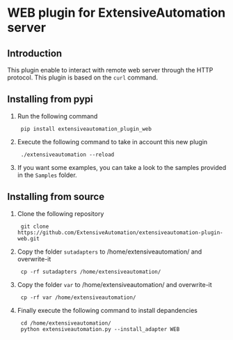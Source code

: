 WEB plugin for ExtensiveAutomation server
===================================================

Introduction
------------

This plugin enable to interact with remote web server through the HTTP protocol.
This plugin is based on the `curl` command.

Installing from pypi
--------------------

1. Run the following command

        pip install extensiveautomation_plugin_web

2. Execute the following command to take in account this new plugin

        ./extensiveautomation --reload
        
3. If you want some examples, you can take a look to the samples provided in the `Samples` folder.

   
Installing from source
----------------------

1. Clone the following repository 

        git clone https://github.com/ExtensiveAutomation/extensiveautomation-plugin-web.git
  
2. Copy the folder `sutadapters` to /home/extensiveautomation/ and overwrite-it

        cp -rf sutadapters /home/extensiveautomation/
        
3. Copy the folder `var` to /home/extensiveautomation/ and overwrite-it

        cp -rf var /home/extensiveautomation/
        
4. Finally execute the following command to install depandencies

        cd /home/extensiveautomation/
        python extensiveautomation.py --install_adapter WEB
        